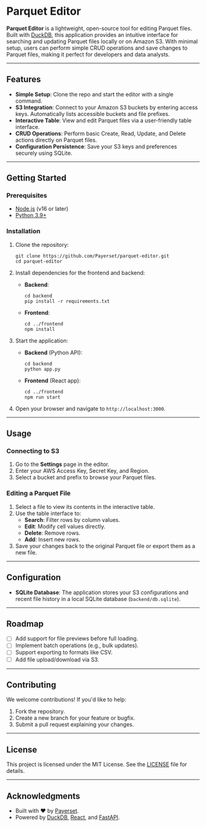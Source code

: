 # Parquet Editor

**Parquet Editor** is a lightweight, open-source tool for editing Parquet files. Built with [DuckDB](https://duckdb.org/), this application provides an intuitive interface for searching and updating Parquet files locally or on Amazon S3. With minimal setup, users can perform simple CRUD operations and save changes to Parquet files, making it perfect for developers and data analysts.

---

## Features
- **Simple Setup**: Clone the repo and start the editor with a single command.
- **S3 Integration**: Connect to your Amazon S3 buckets by entering access keys. Automatically lists accessible buckets and file prefixes.
- **Interactive Table**: View and edit Parquet files via a user-friendly table interface.
- **CRUD Operations**: Perform basic Create, Read, Update, and Delete actions directly on Parquet files.
- **Configuration Persistence**: Save your S3 keys and preferences securely using SQLite.

---

## Getting Started

### Prerequisites
- [Node.js](https://nodejs.org/) (v16 or later)
- [Python 3.9+](https://www.python.org/)

### Installation
1. Clone the repository:
   ```
   git clone https://github.com/Payerset/parquet-editor.git
   cd parquet-editor
   ```

2. Install dependencies for the frontend and backend:
   - **Backend**:
     ```
     cd backend
     pip install -r requirements.txt
     ```
   - **Frontend**:
     ```
     cd ../frontend
     npm install
     ```

3. Start the application:
   - **Backend** (Python API):
     ```
     cd backend
     python app.py
     ```
   - **Frontend** (React app):
     ```
     cd ../frontend
     npm run start
     ```

4. Open your browser and navigate to `http://localhost:3000`.

---

## Usage

### Connecting to S3
1. Go to the **Settings** page in the editor.
2. Enter your AWS Access Key, Secret Key, and Region.
3. Select a bucket and prefix to browse your Parquet files.

### Editing a Parquet File
1. Select a file to view its contents in the interactive table.
2. Use the table interface to:
   - **Search**: Filter rows by column values.
   - **Edit**: Modify cell values directly.
   - **Delete**: Remove rows.
   - **Add**: Insert new rows.
3. Save your changes back to the original Parquet file or export them as a new file.

---

## Configuration
- **SQLite Database**: The application stores your S3 configurations and recent file history in a local SQLite database (`backend/db.sqlite`).

---

## Roadmap
- [ ] Add support for file previews before full loading.
- [ ] Implement batch operations (e.g., bulk updates).
- [ ] Support exporting to formats like CSV.
- [ ] Add file upload/download via S3.

---

## Contributing
We welcome contributions! If you'd like to help:
1. Fork the repository.
2. Create a new branch for your feature or bugfix.
3. Submit a pull request explaining your changes.

---

## License
This project is licensed under the MIT License. See the [LICENSE](LICENSE) file for details.

---

## Acknowledgments
- Built with ❤️ by [Payerset](https://payerset.com).
- Powered by [DuckDB](https://duckdb.org/), [React](https://reactjs.org/), and [FastAPI](https://fastapi.tiangolo.com/).
